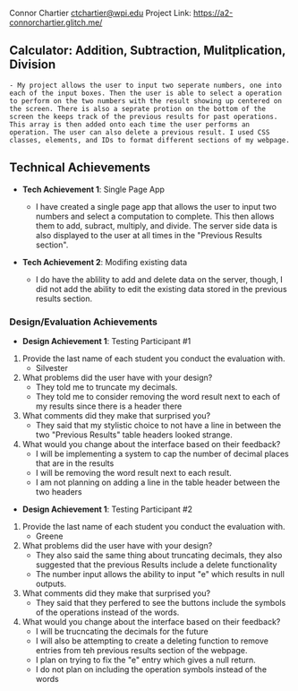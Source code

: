 Connor Chartier
ctchartier@wpi.edu
Project Link: https://a2-connorchartier.glitch.me/

## Calculator: Addition, Subtraction, Mulitplication, Division
    - My project allows the user to input two seperate numbers, one into each of the input boxes. Then the user is able to select a operation to perform on the two numbers with the result showing up centered on the screen. There is also a seprate protion on the bottom of the screen the keeps track of the previous results for past operations. This array is then added onto each time the user performs an operation. The user can also delete a previous result. I used CSS classes, elements, and IDs to format different sections of my webpage.

## Technical Achievements
- **Tech Achievement 1**: Single Page App
    - I have created a single page app that allows the user to input two numbers and select a computation to complete. This then allows them to add, subract, multiply, and divide. The server side data is also displayed to the user at all times in the "Previous Results section".

- **Tech Achievement 2**: Modifing existing data
    - I do have the ablility to add and delete data on the server, though, I did not add the ability to edit the existing data stored in the previous results section.

### Design/Evaluation Achievements
- **Design Achievement 1**: Testing Participant #1
1. Provide the last name of each student you conduct the evaluation with.
    - Silvester
2. What problems did the user have with your design?
    - They told me to truncate my decimals.
    - They told me to consider removing the word result next to each of my results since there is a header there
3. What comments did they make that surprised you?
    - They said that my stylistic choice to not have a line in between the two "Previous Results" table headers looked strange.
4. What would you change about the interface based on their feedback?
    - I will be implementing a system to cap the number of decimal places that are in the results
    - I will be removing the word result next to each result.
    - I am not planning on adding a line in the table header between the two headers
- **Design Achievement 1**: Testing Participant #2
1. Provide the last name of each student you conduct the evaluation with.
    - Greene
2. What problems did the user have with your design?
    - They also said the same thing about truncating decimals, they also suggested that the previous Results include a delete functionality
    - The number input allows the ability to input "e" which results in null outputs.
3. What comments did they make that surprised you?
    - They said that they perfered to see the buttons include the symbols of the operations instead of the words.
4. What would you change about the interface based on their feedback?
    - I will be trucncating the decimals for the future
    - I will also be attempting to create a deleting function to remove entries from teh previous results section of the webpage.
    - I plan on trying to fix the "e" entry which gives a null return.
    - I do not plan on including the operation symbols instead of the words
